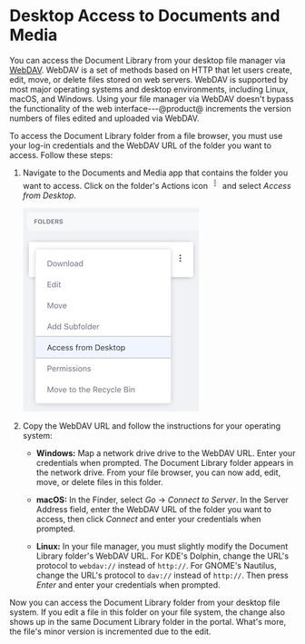 # Desktop Access to Documents and Media [](id=desktop-access-to-documents-and-media)

You can access the Document Library from your desktop file manager via 
[WebDAV](https://en.wikipedia.org/wiki/WebDAV). 
WebDAV is a set of methods based on HTTP that let users create, edit, move, or 
delete files stored on web servers. WebDAV is supported by most major operating 
systems and desktop environments, including Linux, macOS, and Windows. Using
your file manager via WebDAV doesn't bypass the functionality of the web
interface---@product@ increments the version numbers of files edited and
uploaded via WebDAV. 

To access the Document Library folder from a file browser, you must use your
log-in credentials and the WebDAV URL of the folder you want to access. Follow
these steps: 

1.  Navigate to the Documents and Media app that contains the folder you want to 
    access. Click on the folder's Actions icon 
    ![Actions](../../../../images/icon-actions.png) and select *Access from 
    Desktop*. 

    ![Figure 1: Select *Access from Desktop* to get the folder's WebDAV URL.](../../../../images/dm-access-from-desktop-action.png)

2.  Copy the WebDAV URL and follow the instructions for your operating system:

    -   **Windows:** Map a network drive drive to the WebDAV URL. Enter your 
        credentials when prompted. The Document Library folder appears in the
        network drive. From your file browser, you can now add, edit, move, or
        delete files in this folder. 

    -   **macOS:** In the Finder, select *Go* &rarr; *Connect to Server*. In the 
        Server Address field, enter the WebDAV URL of the folder you want to 
        access, then click *Connect* and enter your credentials when prompted. 

    -   **Linux:** In your file manager, you must slightly modify the Document 
        Library folder's WebDAV URL. For KDE's Dolphin, change the URL's 
        protocol to `webdav://` instead of `http://`. For GNOME's Nautilus, 
        change the URL's protocol to `dav://` instead of `http://`. Then press 
        *Enter* and enter your credentials when prompted. 

Now you can access the Document Library folder from your desktop file system. If 
you edit a file in this folder on your file system, the change also shows up in 
the same Document Library folder in the portal. What's more, the file's minor 
version is incremented due to the edit. 
